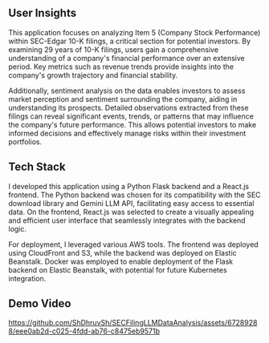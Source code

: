 ## User Insights

This application focuses on analyzing Item 5 (Company Stock Performance) within SEC-Edgar 10-K filings, a critical section for potential investors. By examining 29 years of 10-K filings, users gain a comprehensive understanding of a company's financial performance over an extensive period. Key metrics such as revenue trends provide insights into the company's growth trajectory and financial stability.

Additionally, sentiment analysis on the data enables investors to assess market perception and sentiment surrounding the company, aiding in understanding its prospects. Detailed observations extracted from these filings can reveal significant events, trends, or patterns that may influence the company's future performance. This allows potential investors to make informed decisions and effectively manage risks within their investment portfolios.

## Tech Stack

I developed this application using a Python Flask backend and a React.js frontend. The Python backend was chosen for its compatibility with the SEC download library and Gemini LLM API, facilitating easy access to essential data. On the frontend, React.js was selected to create a visually appealing and efficient user interface that seamlessly integrates with the backend logic.

For deployment, I leveraged various AWS tools. The frontend was deployed using CloudFront and S3, while the backend was deployed on Elastic Beanstalk. Docker was employed to enable deployment of the Flask backend on Elastic Beanstalk, with potential for future Kubernetes integration.

## Demo Video

https://github.com/ShDhruvSh/SECFilingLLMDataAnalysis/assets/67289288/eee0ab2d-c025-4fdd-ab76-c8475eb9571b
